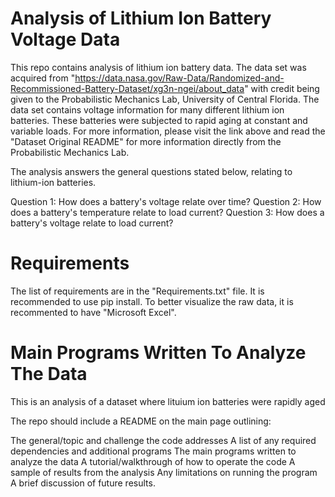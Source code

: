 # Analysis of Lithium Ion Battery Voltage Data
This repo contains analysis of lithium ion battery data. The data set was acquired from "https://data.nasa.gov/Raw-Data/Randomized-and-Recommissioned-Battery-Dataset/xg3n-ngei/about_data" with credit being given to the Probabilistic Mechanics Lab, University of Central Florida. The data set contains voltage information for many different lithium ion batteries. These batteries were subjected to rapid aging at constant and variable loads. For more information, please visit the link above and read the "Dataset Original README" for more information directly from the Probabilistic Mechanics Lab. 

The analysis answers the general questions stated below, relating to lithium-ion batteries.

Question 1: How does a battery's voltage relate over time?
Question 2: How does a battery's temperature relate to load current?
Question 3: How does a battery's voltage relate to load current?

# Requirements
The list of requirements are in the "Requirements.txt" file. It is recommended to use pip install.
To better visualize the raw data, it is recommented to have "Microsoft Excel".

# Main Programs Written To Analyze The Data



 This is an analysis of a dataset where lituium ion batteries were rapidly aged


The repo should include a README on the main page outlining:

The general/topic and challenge the code addresses
A list of any required dependencies and additional programs
The main programs written to analyze the data
A tutorial/walkthrough of how to operate the code
A sample of results from the analysis
Any limitations on running the program
A brief discussion of future results.
